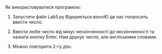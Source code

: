 Як використовуватися програмою:

1) Запустити файл Lab5.py
  Відкриється вікноЮ де нас попросить ввести число.

2) Ввести любе число від мінус нескінченності до нескінченності та нажати кнопку Enter.
  Нам друкує число, але англіськими словами.

3) Можно повторити 2-гу дію.
